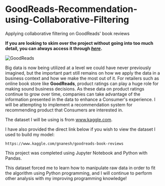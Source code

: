 # GoodReads-Recommendation-using-Collaborative-Filtering
Applying collaborative filtering on GoodReads' book reviews

**If you are looking to skim over the project without going into too much detail, you can always access it through [_here_](https://nbviewer.jupyter.org/github/mick-zhang/Goodreads-Recommendation-using-Collaborative-Filtering/blob/master/Book%20Recommender%20System%20Github.ipynb?flush_cache=true).**

![GoodReads](http://authornews.penguinrandomhouse.com/wp-content/uploads/2017/08/goodreads1.jpg)

Big data is now being utilized at a level we could have never previously imagined, but the important part still remains on how we apply the data in a business context and how we make the most out of it. For retailers such as online book store like **GoodReads**, product ratings can play a huge role for making sound business decisions. As these data on product ratings continue to grow over time,  companies can take advantage of the information presented in the data to enhance a Consumer's experience.
I will be attempting to implement a recommendation system for recommending product that Consumers are interested in.

The dataset I will be using is from www.kaggle.com.

I have also provided the direct link below if you wish to view the dataset I used to build my model:

    https://www.kaggle.com/gnanesh/goodreads-book-reviews

This project was completed using Jupyter Notebook and Python with Pandas.

This dataset forced me to learn how to manipulate raw data in order to fit the algorithm using Python programming, and I will continue to perform other analysis with my improving programming knowledge!
